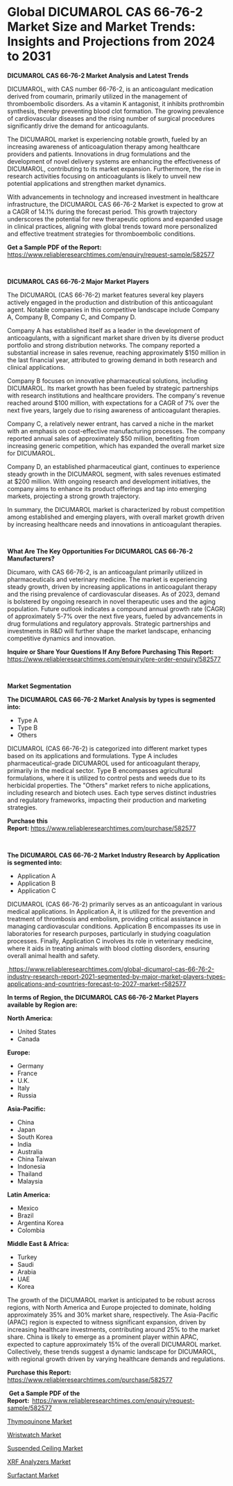 <p><h1>Global DICUMAROL CAS 66-76-2 Market Size and Market Trends: Insights and Projections from 2024 to 2031</h1></p><p><strong>DICUMAROL CAS 66-76-2 Market Analysis and Latest Trends</strong></p>
<p><p>DICUMAROL, with CAS number 66-76-2, is an anticoagulant medication derived from coumarin, primarily utilized in the management of thromboembolic disorders. As a vitamin K antagonist, it inhibits prothrombin synthesis, thereby preventing blood clot formation. The growing prevalence of cardiovascular diseases and the rising number of surgical procedures significantly drive the demand for anticoagulants.</p><p>The DICUMAROL market is experiencing notable growth, fueled by an increasing awareness of anticoagulation therapy among healthcare providers and patients. Innovations in drug formulations and the development of novel delivery systems are enhancing the effectiveness of DICUMAROL, contributing to its market expansion. Furthermore, the rise in research activities focusing on anticoagulants is likely to unveil new potential applications and strengthen market dynamics. </p><p>With advancements in technology and increased investment in healthcare infrastructure, the DICUMAROL CAS 66-76-2 Market is expected to grow at a CAGR of 14.1% during the forecast period. This growth trajectory underscores the potential for new therapeutic options and expanded usage in clinical practices, aligning with global trends toward more personalized and effective treatment strategies for thromboembolic conditions.</p></p>
<p><strong>Get a Sample PDF of the Report:&nbsp;</strong> <a href="https://www.reliableresearchtimes.com/enquiry/request-sample/582577?utm_campaign=1287&utm_medium=2&utm_source=Github&utm_content=ia&utm_term=03102024&utm_id=dicumarol-cas-66-76-2">https://www.reliableresearchtimes.com/enquiry/request-sample/582577</a></p>
<p>&nbsp;</p>
<p><strong>DICUMAROL CAS 66-76-2 Major Market Players</strong></p>
<p><p>The DICUMAROL (CAS 66-76-2) market features several key players actively engaged in the production and distribution of this anticoagulant agent. Notable companies in this competitive landscape include Company A, Company B, Company C, and Company D. </p><p>Company A has established itself as a leader in the development of anticoagulants, with a significant market share driven by its diverse product portfolio and strong distribution networks. The company reported a substantial increase in sales revenue, reaching approximately $150 million in the last financial year, attributed to growing demand in both research and clinical applications.</p><p>Company B focuses on innovative pharmaceutical solutions, including DICUMAROL. Its market growth has been fueled by strategic partnerships with research institutions and healthcare providers. The company's revenue reached around $100 million, with expectations for a CAGR of 7% over the next five years, largely due to rising awareness of anticoagulant therapies.</p><p>Company C, a relatively newer entrant, has carved a niche in the market with an emphasis on cost-effective manufacturing processes. The company reported annual sales of approximately $50 million, benefiting from increasing generic competition, which has expanded the overall market size for DICUMAROL.</p><p>Company D, an established pharmaceutical giant, continues to experience steady growth in the DICUMAROL segment, with sales revenues estimated at $200 million. With ongoing research and development initiatives, the company aims to enhance its product offerings and tap into emerging markets, projecting a strong growth trajectory.</p><p>In summary, the DICUMAROL market is characterized by robust competition among established and emerging players, with overall market growth driven by increasing healthcare needs and innovations in anticoagulant therapies.</p></p>
<p>&nbsp;</p>
<p><strong>What Are The Key Opportunities For DICUMAROL CAS 66-76-2 Manufacturers?</strong></p>
<p><p>Dicumaro, with CAS 66-76-2, is an anticoagulant primarily utilized in pharmaceuticals and veterinary medicine. The market is experiencing steady growth, driven by increasing applications in anticoagulant therapy and the rising prevalence of cardiovascular diseases. As of 2023, demand is bolstered by ongoing research in novel therapeutic uses and the aging population. Future outlook indicates a compound annual growth rate (CAGR) of approximately 5-7% over the next five years, fueled by advancements in drug formulations and regulatory approvals. Strategic partnerships and investments in R&D will further shape the market landscape, enhancing competitive dynamics and innovation.</p></p>
<p><strong>Inquire or Share Your Questions If Any Before Purchasing This Report:</strong> <a href="https://www.reliableresearchtimes.com/enquiry/pre-order-enquiry/582577?utm_campaign=1287&utm_medium=2&utm_source=Github&utm_content=ia&utm_term=03102024&utm_id=dicumarol-cas-66-76-2">https://www.reliableresearchtimes.com/enquiry/pre-order-enquiry/582577</a></p>
<p>&nbsp;</p>
<p><strong>Market Segmentation</strong></p>
<p><strong>The DICUMAROL CAS 66-76-2 Market Analysis by types is segmented into:</strong></p>
<p><ul><li>Type A</li><li>Type B</li><li>Others</li></ul></p>
<p><p>DICUMAROL (CAS 66-76-2) is categorized into different market types based on its applications and formulations. Type A includes pharmaceutical-grade DICUMAROL used for anticoagulant therapy, primarily in the medical sector. Type B encompasses agricultural formulations, where it is utilized to control pests and weeds due to its herbicidal properties. The "Others" market refers to niche applications, including research and biotech uses. Each type serves distinct industries and regulatory frameworks, impacting their production and marketing strategies.</p></p>
<p><strong>Purchase this Report:&nbsp;</strong><a href="https://www.reliableresearchtimes.com/purchase/582577?utm_campaign=1287&utm_medium=2&utm_source=Github&utm_content=ia&utm_term=03102024&utm_id=dicumarol-cas-66-76-2">https://www.reliableresearchtimes.com/purchase/582577</a></p>
<p>&nbsp;</p>
<p><strong>The DICUMAROL CAS 66-76-2 Market Industry Research by Application is segmented into:</strong></p>
<p><ul><li>Application A</li><li>Application B</li><li>Application C</li></ul></p>
<p><p>DICUMAROL (CAS 66-76-2) primarily serves as an anticoagulant in various medical applications. In Application A, it is utilized for the prevention and treatment of thrombosis and embolism, providing critical assistance in managing cardiovascular conditions. Application B encompasses its use in laboratories for research purposes, particularly in studying coagulation processes. Finally, Application C involves its role in veterinary medicine, where it aids in treating animals with blood clotting disorders, ensuring overall animal health and safety.</p></p>
<p><a href="https://www.reliableresearchtimes.com/global-dicumarol-cas-66-76-2-industry-research-report-2021-segmented-by-major-market-players-types-applications-and-countries-forecast-to-2027-market-r582577?utm_campaign=1287&utm_medium=2&utm_source=Github&utm_content=ia&utm_term=03102024&utm_id=dicumarol-cas-66-76-2">&nbsp;https://www.reliableresearchtimes.com/global-dicumarol-cas-66-76-2-industry-research-report-2021-segmented-by-major-market-players-types-applications-and-countries-forecast-to-2027-market-r582577</a></p>
<p><strong>In terms of Region, the DICUMAROL CAS 66-76-2 Market Players available by Region are:</strong></p>
<p>
    <p> <strong> North America: </strong>
        <ul>
            <li>United States</li>
            <li>Canada</li>
        </ul>
        </p> 
    <p> <strong> Europe: </strong>
        <ul>
            <li>Germany</li>
            <li>France</li>
            <li>U.K.</li>
            <li>Italy</li>
            <li>Russia</li>
        </ul>
        </p> 
    <p> <strong> Asia-Pacific: </strong>
        <ul>
            <li>China</li>
            <li>Japan</li>
            <li>South Korea</li>
            <li>India</li>
            <li>Australia</li>
            <li>China Taiwan</li>
            <li>Indonesia</li>
            <li>Thailand</li>
            <li>Malaysia</li>
        </ul>
        </p> 
    <p> <strong> Latin America: </strong>
        <ul>
            <li>Mexico</li>
            <li>Brazil</li>
            <li>Argentina Korea</li>
            <li>Colombia</li>
        </ul>
        </p> 
    <p> <strong> Middle East & Africa: </strong>
        <ul>
            <li>Turkey</li>
            <li>Saudi</li>
            <li>Arabia</li>
            <li>UAE</li>
            <li>Korea</li>
        </ul>
    </p>
    </p>
<p><p>The growth of the DICUMAROL market is anticipated to be robust across regions, with North America and Europe projected to dominate, holding approximately 35% and 30% market share, respectively. The Asia-Pacific (APAC) region is expected to witness significant expansion, driven by increasing healthcare investments, contributing around 25% to the market share. China is likely to emerge as a prominent player within APAC, expected to capture approximately 15% of the overall DICUMAROL market. Collectively, these trends suggest a dynamic landscape for DICUMAROL, with regional growth driven by varying healthcare demands and regulations.</p></p>
<p><strong>Purchase this Report: </strong><a href="https://www.reliableresearchtimes.com/purchase/582577?utm_campaign=1287&utm_medium=2&utm_source=Github&utm_content=ia&utm_term=03102024&utm_id=dicumarol-cas-66-76-2">https://www.reliableresearchtimes.com/purchase/582577</a></p>
<p>&nbsp;<strong>Get a Sample PDF of the Report:&nbsp;&nbsp;</strong><a href="https://www.reliableresearchtimes.com/enquiry/request-sample/582577?utm_campaign=1287&utm_medium=2&utm_source=Github&utm_content=ia&utm_term=03102024&utm_id=dicumarol-cas-66-76-2">https://www.reliableresearchtimes.com/enquiry/request-sample/582577</a></p>
<p><strong></strong></p>
<p><p><a href="https://www.linkedin.com/pulse/global-thymoquinone-market-landscape-future-trends-strategic-eieic?utm_campaign=1287&utm_medium=2&utm_source=Github&utm_content=ia&utm_term=03102024&utm_id=dicumarol-cas-66-76-2">Thymoquinone Market</a></p><p><a href="https://issuu.com/reportprime-2/docs/wristwatch-market-size-2030.pptx_19fa6ab39fe1b8?utm_campaign=1287&utm_medium=2&utm_source=Github&utm_content=ia&utm_term=03102024&utm_id=dicumarol-cas-66-76-2">Wristwatch Market</a></p><p><a href="https://www.linkedin.com/pulse/suspended-ceiling-market-share-analysis-growth-trends-hslye?trackingId=hChV8eZNQzeLVyX3qVsx6g%3D%3D&utm_campaign=1287&utm_medium=2&utm_source=Github&utm_content=ia&utm_term=03102024&utm_id=dicumarol-cas-66-76-2">Suspended Ceiling Market</a></p><p><a href="https://issuu.com/reportprime-2/docs/xrf-analyzers-market-size-2030.pptx_0e42e8a2a066cd?utm_campaign=1287&utm_medium=2&utm_source=Github&utm_content=ia&utm_term=03102024&utm_id=dicumarol-cas-66-76-2">XRF Analyzers Market</a></p><p><a href="https://www.linkedin.com/pulse/surfactant-market-insights-product-type-application-trends-lg8gf?trackingId=q00uHwzJTGC5zZHfYpuqcA%3D%3D&utm_campaign=1287&utm_medium=2&utm_source=Github&utm_content=ia&utm_term=03102024&utm_id=dicumarol-cas-66-76-2">Surfactant Market</a></p></p>